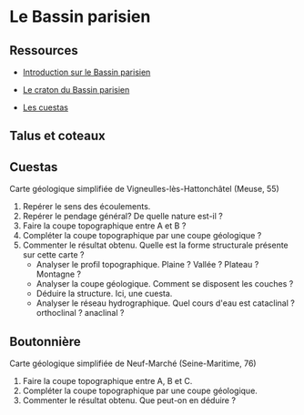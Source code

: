 # Le Bassin parisien

## Ressources

- [Introduction sur le Bassin parisien](https://www.youtube.com/watch?v=OS8sEBWY5uA)

- [Le craton du Bassin parisien](https://www.youtube.com/watch?v=jd6LGWdf3Tg)

- [Les cuestas](https://www.youtube.com/watch?v=vXmxenZfhQg)

## Talus et coteaux

## Cuestas

Carte géologique simplifiée de Vigneulles-lès-Hattonchâtel (Meuse, 55)

1. Repérer le sens des écoulements.
2. Repérer le pendage général? De quelle nature est-il ?
3. Faire la coupe topographique entre A et B ?
4. Compléter la coupe topographique par une coupe géologique ?
5. Commenter le résultat obtenu. Quelle est la forme structurale présente sur cette carte ?
    - Analyser le profil topographique. Plaine ? Vallée ? Plateau ? Montagne ?
    - Analyser la coupe géologique. Comment se disposent les couches ?
    - Déduire la structure. Ici, une cuesta.
    - Analyser le réseau hydrographique. Quel cours d'eau est cataclinal ? orthoclinal ? anaclinal ?

## Boutonnière

Carte géologique simplifiée de Neuf-Marché (Seine-Maritime, 76)

1. Faire la coupe topographique entre A, B et C.
2. Compléter la coupe topographique par une coupe géologique.
3. Commenter le résultat obtenu. Que peut-on en déduire ?

